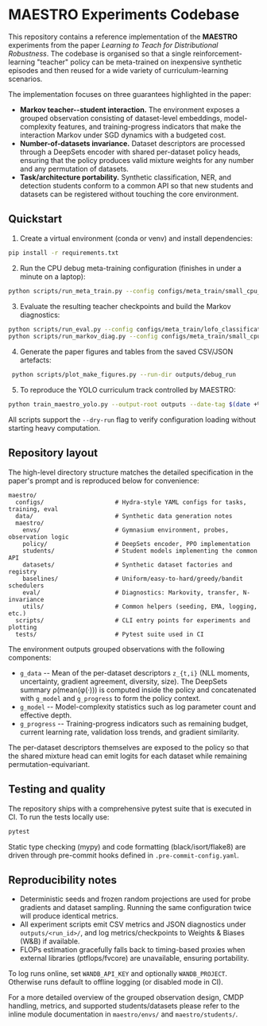 # MAESTRO Experiments Codebase

This repository contains a reference implementation of the **MAESTRO** experiments
from the paper *Learning to Teach for Distributional Robustness*.  The codebase is
organised so that a single reinforcement-learning "teacher" policy can be
meta-trained on inexpensive synthetic episodes and then reused for a wide variety
of curriculum-learning scenarios.

The implementation focuses on three guarantees highlighted in the paper:

* **Markov teacher--student interaction.**  The environment exposes a grouped
  observation consisting of dataset-level embeddings, model-complexity features,
  and training-progress indicators that make the interaction Markov under SGD
  dynamics with a budgeted cost.
* **Number-of-datasets invariance.**  Dataset descriptors are processed through a
  DeepSets encoder with shared per-dataset policy heads, ensuring that the policy
  produces valid mixture weights for any number and any permutation of datasets.
* **Task/architecture portability.**  Synthetic classification, NER, and
  detection students conform to a common API so that new students and datasets
  can be registered without touching the core environment.

## Quickstart

1. Create a virtual environment (conda or venv) and install dependencies:

```bash
pip install -r requirements.txt
```

2. Run the CPU debug meta-training configuration (finishes in under a minute on
   a laptop):

```bash
python scripts/run_meta_train.py --config configs/meta_train/small_cpu_debug.yaml
```

3. Evaluate the resulting teacher checkpoints and build the Markov diagnostics:

```bash
python scripts/run_eval.py --config configs/meta_train/lofo_classification.yaml
python scripts/run_markov_diag.py --config configs/meta_train/small_cpu_debug.yaml
```

4. Generate the paper figures and tables from the saved CSV/JSON artefacts:

```bash
 python scripts/plot_make_figures.py --run-dir outputs/debug_run
```

5. To reproduce the YOLO curriculum track controlled by MAESTRO:

```bash
python train_maestro_yolo.py --output-root outputs --date-tag $(date +%Y%m%d)
```

All scripts support the `--dry-run` flag to verify configuration loading without
starting heavy computation.

## Repository layout

The high-level directory structure matches the detailed specification in the
paper's prompt and is reproduced below for convenience:

```
maestro/
  configs/                    # Hydra-style YAML configs for tasks, training, eval
  data/                       # Synthetic data generation notes
  maestro/
    envs/                     # Gymnasium environment, probes, observation logic
    policy/                   # DeepSets encoder, PPO implementation
    students/                 # Student models implementing the common API
    datasets/                 # Synthetic dataset factories and registry
    baselines/                # Uniform/easy-to-hard/greedy/bandit schedulers
    eval/                     # Diagnostics: Markovity, transfer, N-invariance
    utils/                    # Common helpers (seeding, EMA, logging, etc.)
  scripts/                    # CLI entry points for experiments and plotting
  tests/                      # Pytest suite used in CI
```

The environment outputs grouped observations with the following components:

* `g_data` -- Mean of the per-dataset descriptors `z_{t,i}` (NLL moments,
  uncertainty, gradient agreement, diversity, size). The DeepSets summary
  ρ(mean(φ(·))) is computed inside the policy and concatenated with `g_model`
  and `g_progress` to form the policy context.
* `g_model` -- Model-complexity statistics such as log parameter count and
  effective depth.
* `g_progress` -- Training-progress indicators such as remaining budget,
  current learning rate, validation loss trends, and gradient similarity.

The per-dataset descriptors themselves are exposed to the policy so that the
shared mixture head can emit logits for each dataset while remaining
permutation-equivariant.

## Testing and quality

The repository ships with a comprehensive pytest suite that is executed in CI.
To run the tests locally use:

```bash
pytest
```

Static type checking (mypy) and code formatting (black/isort/flake8) are driven
through pre-commit hooks defined in `.pre-commit-config.yaml`.

## Reproducibility notes

* Deterministic seeds and frozen random projections are used for probe
  gradients and dataset sampling.  Running the same configuration twice will
  produce identical metrics.
* All experiment scripts emit CSV metrics and JSON diagnostics under
  `outputs/<run_id>/`, and log metrics/checkpoints to Weights & Biases (W&B) if
  available.
* FLOPs estimation gracefully falls back to timing-based proxies when external
  libraries (ptflops/fvcore) are unavailable, ensuring portability.

To log runs online, set `WANDB_API_KEY` and optionally `WANDB_PROJECT`.
Otherwise runs default to offline logging (or disabled mode in CI).

For a more detailed overview of the grouped observation design, CMDP handling,
metrics, and supported students/datasets please refer to the inline module
documentation in `maestro/envs/` and `maestro/students/`.
